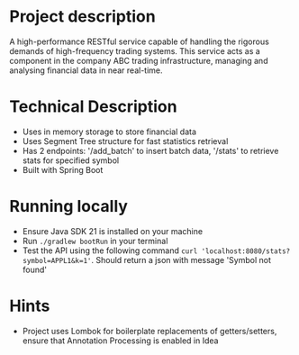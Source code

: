 # Project description
A high-performance RESTful service capable
of handling the rigorous demands of high-frequency trading systems. This service acts as a component in the company ABC trading infrastructure, managing and
analysing financial data in near real-time.

# Technical Description
- Uses in memory storage to store financial data
- Uses Segment Tree structure for fast statistics retrieval
- Has 2 endpoints: '/add_batch' to insert batch data, '/stats' to retrieve stats for specified symbol
- Built with Spring Boot

# Running locally
- Ensure Java SDK 21 is installed on your machine
- Run `./gradlew bootRun` in your terminal
- Test the API using the following command `curl 'localhost:8080/stats?symbol=APPL1&k=1'`. Should return a json with message 'Symbol not found'

# Hints
- Project uses Lombok for boilerplate replacements of getters/setters, ensure that Annotation Processing is enabled in Idea